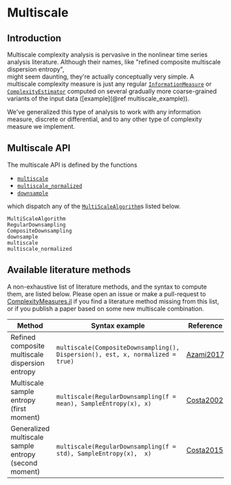 # Multiscale

## Introduction

Multiscale complexity analysis is pervasive in the nonlinear time series analysis
literature. Although their names, like "refined composite multiscale dispersion entropy",  
might seem daunting, they're actually conceptually very simple. A multiscale complexity
measure is just any regular [`InformationMeasure`](@ref) or [`ComplexityEstimator`](@ref)
computed on several gradually more coarse-grained variants of the input data
([example](@ref multiscale_example)).

We've generalized this type of analysis to work with any information measure, discrete or
differential, and to any other type of complexity measure we implement.

## Multiscale API

The multiscale API is defined by the functions

- [`multiscale`](@ref)
- [`multiscale_normalized`](@ref)
- [`downsample`](@ref)

which dispatch any of the [`MultiScaleAlgorithm`](@ref)s listed below.

```@docs
MultiScaleAlgorithm
RegularDownsampling
CompositeDownsampling
downsample
multiscale
multiscale_normalized
```

## Available literature methods

A non-exhaustive list of literature methods, and the syntax to compute them, are listed
below. Please open an issue or make a pull-request to
[ComplexityMeasures.jl](https://github.com/JuliaDynamics/ComplexityMeasures.jl) if you
find a literature method missing from this list, or if you publish a paper based on some
new multiscale combination.

| Method                                                | Syntax example                                                                 | Reference          |
| ----------------------------------------------------- | ------------------------------------------------------------------------------ | ------------------ |
| Refined composite multiscale dispersion entropy       | `multiscale(CompositeDownsampling(), Dispersion(), est, x, normalized = true)` | [Azami2017](@cite) |
| Multiscale sample entropy (first moment)              | `multiscale(RegularDownsampling(f = mean), SampleEntropy(x), x)`               | [Costa2002](@cite) |
| Generalized multiscale sample entropy (second moment) | `multiscale(RegularDownsampling(f = std), SampleEntropy(x),  x)`               | [Costa2015](@cite) |
